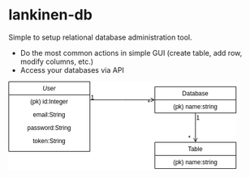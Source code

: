 # lankinen-db

Simple to setup relational database administration tool.

- Do the most common actions in simple GUI (create table, add row, modify columns, etc.)
- Access your databases via API


![](imgs/EER_Diagram.png)
